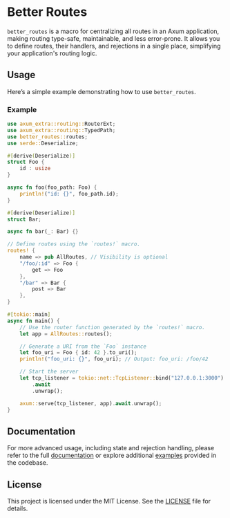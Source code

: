 # Better Routes

`better_routes` is a macro for centralizing all routes in an Axum application, making routing type-safe, maintainable, and less error-prone. It allows you to define routes, their handlers, and rejections in a single place, simplifying your application's routing logic.

## Usage

Here’s a simple example demonstrating how to use `better_routes`.

### Example

```rust
use axum_extra::routing::RouterExt;
use axum_extra::routing::TypedPath;
use better_routes::routes;
use serde::Deserialize;

#[derive(Deserialize)]
struct Foo { 
    id : usize
}

async fn foo(foo_path: Foo) {
    println!("id: {}", foo_path.id);
}

#[derive(Deserialize)]
struct Bar;

async fn bar(_: Bar) {}

// Define routes using the `routes!` macro.
routes! {
    name => pub AllRoutes, // Visibility is optional
    "/foo/:id" => Foo {
        get => Foo
    },
    "/bar" => Bar {
        post => Bar
    },
}

#[tokio::main]
async fn main() {
    // Use the router function generated by the `routes!` macro.
    let app = AllRoutes::routes();

    // Generate a URI from the `Foo` instance
    let foo_uri = Foo { id: 42 }.to_uri();
    println!("foo_uri: {}", foo_uri); // Output: foo_uri: /foo/42

    // Start the server
    let tcp_listener = tokio::net::TcpListener::bind("127.0.0.1:3000")
        .await
        .unwrap();

    axum::serve(tcp_listener, app).await.unwrap();
}
```
## Documentation

For more advanced usage, including state and rejection handling, please refer to the full [documentation][docs] or explore additional [examples][examples] provided in the codebase.

## License

This project is licensed under the MIT License. See the [LICENSE][license] file for details.

[license]: https://github.com/ratnaraj7/better-routes/blob/main/better-routes/LICENSE
[examples]: https://github.com/ratnaraj7/better-routes/tree/main/examples
[docs]: https://docs.rs/better-routes/latest/better_routes/index.html
